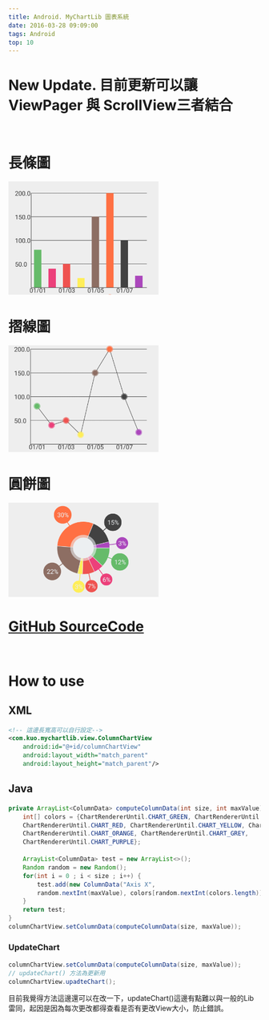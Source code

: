 ```yaml
---
title: Android. MyChartLib 圖表系統
date: 2016-03-28 09:09:00
tags: Android
top: 10
---
```


# New Update. 目前更新可以讓ViewPager 與 ScrollView三者結合
<br/>

# 長條圖
<img src="/2016/03/28/Android-MyChartLib-圖表系統/columnChartView.png" width="300">

# 摺線圖
<img src="/2016/03/28/Android-MyChartLib-圖表系統/lineChartView.png" width="300">

# 圓餅圖
<img src="/2016/03/28/Android-MyChartLib-圖表系統/pieChartView.png" width="300">

# [GitHub SourceCode](https://github.com/Kuan-Wei-Kuo/MyChart)
<br/>

# How to use

## XML
```xml
<!-- 這邊長寬高可以自行設定-->
<com.kuo.mychartlib.view.ColumnChartView
    android:id="@+id/columnChartView"
    android:layout_width="match_parent" 
    android:layout_height="match_parent"/>
```

## Java
```java
private ArrayList<ColumnData> computeColumnData(int size, int maxValue) {
    int[] colors = {ChartRendererUntil.CHART_GREEN, ChartRendererUntil.CHART_PINK,
    ChartRendererUntil.CHART_RED, ChartRendererUntil.CHART_YELLOW, ChartRendererUntil.CHART_BROWN,
    ChartRendererUntil.CHART_ORANGE, ChartRendererUntil.CHART_GREY,
    ChartRendererUntil.CHART_PURPLE};

    ArrayList<ColumnData> test = new ArrayList<>();
    Random random = new Random();
    for(int i = 0 ; i < size ; i++) {
        test.add(new ColumnData("Axis X",
        random.nextInt(maxValue), colors[random.nextInt(colors.length)]));
    }
    return test;
}
columnChartView.setColumnData(computeColumnData(size, maxValue));
```

### UpdateChart
```java
columnChartView.setColumnData(computeColumnData(size, maxValue));
// updateChart() 方法為更新用
columnChartView.upadteChart(); 
```

目前我覺得方法這邊還可以在改一下，updateChart()這邊有點難以與一般的Lib雷同，起因是因為每次更改都得查看是否有更改View大小，防止錯誤。
